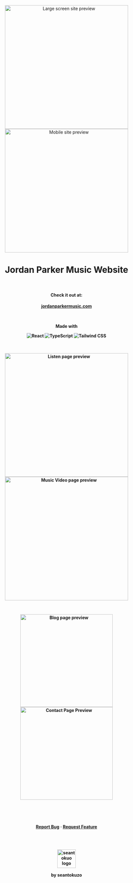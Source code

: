 <div align="center">
<br>
<p align="center">
  <img align="center" width="400px" alt="Large screen site preview" src="https://seantokuzo-bucket.s3.us-west-1.amazonaws.com/jp-music-site-images/images_1/Home_lg_800x800.png">
  <!-- <img align="center" width="400px" alt="Portfolio preview light mode" src="https://seantokuzo-bucket.s3.us-west-1.amazonaws.com/jp-music-site-images/images_1/Home_sm_800x800.png"> -->
  <img align="center" height="400px" alt="Mobile site preview" src="https://seantokuzo-bucket.s3.us-west-1.amazonaws.com/jp-music-site-images/mobile_images/jp_mobile_Home.PNG">
</p>
<h1 align="center">Jordan Parker Music Website</h1>
<!-- <h3 align="center"></h3> -->
<br>
<h4>Check it out at:<h4>
<a href="https://jordanparkermusic.com" target="_blank" rel="noreferrer noopener">
  jordanparkermusic.com
</a>
<br>
<br>
<br>
<p align=center>Made with</p>
<img alt="React" src="https://img.shields.io/badge/-React-61DAFB?style=for-the-badge&logo=react&logoColor=white" />
<img alt="TypeScript" src="https://img.shields.io/badge/-TypeScript-007ACC?style=for-the-badge&logo=typescript&logoColor=white" />
<img alt="Tailwind CSS" src="https://img.shields.io/badge/-Tailwind%20CSS-06B6D4?style=for-the-badge&logo=typescript&logoColor=white" />
<br>
<br>
<br>
  <p align="center">
  <img align="center" width="400px" alt="Listen page preview" src="https://seantokuzo-bucket.s3.us-west-1.amazonaws.com/jp-music-site-images/images_1/Listen_soundcloud_800x800.png">
  <img align="center" width="400px" alt="Music Video page preview" src="https://seantokuzo-bucket.s3.us-west-1.amazonaws.com/jp-music-site-images/images_1/Watch_800x800.png">
</p>
<br>
  <p align="center">
  <img align="center" width="300px" alt="Blog page preview" src="https://seantokuzo-bucket.s3.us-west-1.amazonaws.com/jp-music-site-images/mobile_images/jp_mobile_Blog.PNG">
  <img align="center" width="300px" alt="Contact Page Preview" src="https://seantokuzo-bucket.s3.us-west-1.amazonaws.com/jp-music-site-images/mobile_images/jp_mobile_Contact.PNG">
</p>
<br>
<br>
<br>
  <p align="center">
    <a href="https://github.com/seantokuzo/jordanparkermusic/issues">Report Bug</a>
    ·
    <a href="https://github.com/seantokuzo/jordanparkermusic/issues">Request Feature</a>
  </p>
  <br>
  <br>
  <br>
  <img align="center" width="60px" alt="seantokuo logo" src="https://seantokuzo-bucket.s3.us-west-1.amazonaws.com/kuzoLogo_sizes/kuzoLogo_day-144.png">
  <br>
  <p>by seantokuzo</p>
</div>
